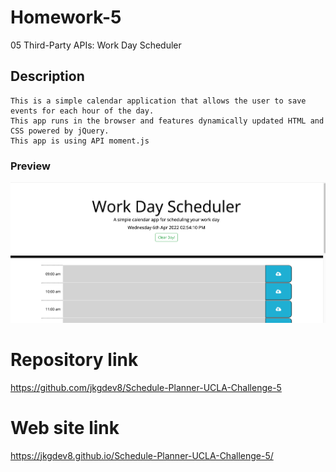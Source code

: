 # Homework-5

05 Third-Party APIs: Work Day Scheduler

## Description

    This is a simple calendar application that allows the user to save events for each hour of the day.
    This app runs in the browser and features dynamically updated HTML and CSS powered by jQuery.
    This app is using API moment.js
    

### Preview 

![Preview](./screen.png)

# Repository link

https://github.com/jkgdev8/Schedule-Planner-UCLA-Challenge-5

# Web site link

 https://jkgdev8.github.io/Schedule-Planner-UCLA-Challenge-5/


